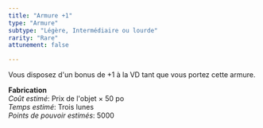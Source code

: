 ```yaml
---
title: "Armure +1"
type: "Armure"
subtype: "Légère, Intermédiaire ou lourde"
rarity: "Rare"
attunement: false

---
```

Vous disposez d'un bonus de +1 à la VD tant que vous portez cette armure.  

**Fabrication**  
*Coût estimé*: Prix de l'objet × 50 po  
*Temps estimé*: Trois lunes  
*Points de pouvoir estimés*: 5000  
